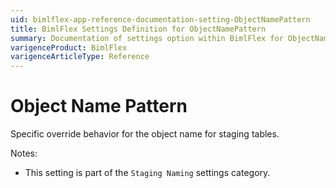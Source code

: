 ```yaml
---
uid: bimlflex-app-reference-documentation-setting-ObjectNamePattern
title: BimlFlex Settings Definition for ObjectNamePattern
summary: Documentation of settings option within BimlFlex for ObjectNamePattern
varigenceProduct: BimlFlex
varigenceArticleType: Reference
---
```


# Object Name Pattern

Specific override behavior for the object name for staging tables.

Notes:
* This setting is part of the `Staging Naming` settings category.
